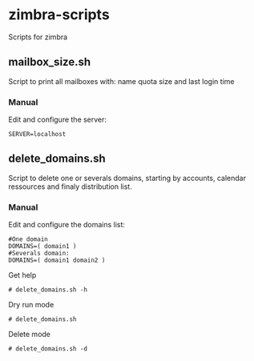 # zimbra-scripts
Scripts for zimbra

## mailbox_size.sh
Script to print all mailboxes with: name quota size and last login time

### Manual
Edit and configure the server:

 	SERVER=localhost
 

## delete_domains.sh
Script to delete one or severals domains, starting by accounts, calendar ressources and finaly distribution list.

### Manual
Edit and configure the domains list:

 	#One domain
 	DOMAINS=( domain1 )
 	#Severals domain:
 	DOMAINS=( domain1 domain2 )


Get help

	# delete_domains.sh -h

Dry run mode

	# delete_domains.sh

Delete mode

	# delete_domains.sh -d
